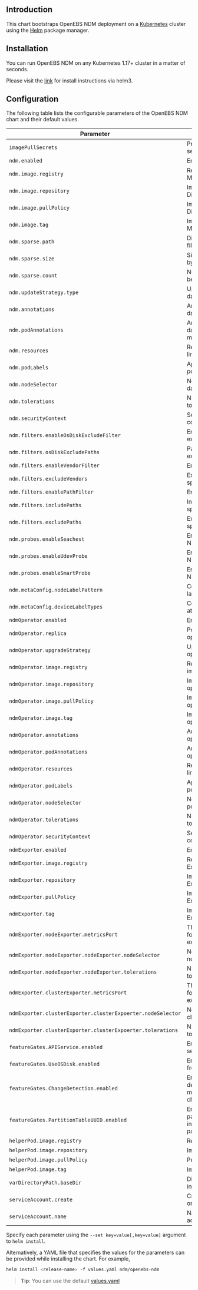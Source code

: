 ## Introduction

This chart bootstraps OpenEBS NDM deployment on a [Kubernetes](http://kubernetes.io) cluster using the
[Helm](https://helm.sh) package manager.

## Installation

You can run OpenEBS NDM on any Kubernetes 1.17+ cluster in a matter of seconds.

Please visit the [link](https://openebs.github.io/node-disk-manager/) for install instructions via helm3.

## Configuration

The following table lists the configurable parameters of the OpenEBS NDM chart and their default values.

| Parameter                                                   | Description                                                                   | Default                                                                                    |
|-------------------------------------------------------------|-------------------------------------------------------------------------------|--------------------------------------------------------------------------------------------|
| `imagePullSecrets`                                          | Provides image pull secrect                                                   | `""`                                                                                       |
| `ndm.enabled`                                               | Enable Node Disk Manager                                                      | `true`                                                                                     |
| `ndm.image.registry`                                        | Registry for Node Disk Manager image                                          | `""`                                                                                       |
| `ndm.image.repository`                                      | Image repository for Node Disk Manager                                        | `openebs/node-disk-manager`                                                                |
| `ndm.image.pullPolicy`                                      | Image pull policy for Node Disk Manager                                       | `IfNotPresent`                                                                             |
| `ndm.image.tag`                                             | Image tag for Node Disk Manager                                               | `1.9.0`                                                                                    |
| `ndm.sparse.path`                                           | Directory where Sparse files are created                                      | `/var/openebs/sparse`                                                                      |
| `ndm.sparse.size`                                           | Size of the sparse file in bytes                                              | `10737418240`                                                                              |
| `ndm.sparse.count`                                          | Number of sparse files to be created                                          | `0`                                                                                        |
| `ndm.updateStrategy.type`                                   | Update strategy for NDM daemonset                                             | `RollingUpdate`                                                                            |
| `ndm.annotations`                                           | Annotations for NDM daemonset metadata                                        | `""`                                                                                       |
| `ndm.podAnnotations`                                        | Annotations for NDM daemonset's pods metadata                                 | `""`                                                                                       |
| `ndm.resources`                                             | Resource and request and limit for containers                                 | `""`                                                                                       |
| `ndm.podLabels`                                             | Appends labels to the pods                                                    | `""`                                                                                       |
| `ndm.nodeSelector`                                          | Nodeselector for daemonset pods                                               | `""`                                                                                       |
| `ndm.tolerations`                                           | NDM daemonset's pod toleration values                                         | `""`                                                                                       |
| `ndm.securityContext`                                       | Seurity context for container                                                 | `""`                                                                                       |
| `ndm.filters.enableOsDiskExcludeFilter`                     | Enable filters of OS disk exclude                                             | `true`                                                                                     |
| `ndm.filters.osDiskExcludePaths`                            | Paths/Mountpoints to be excluded by OS Disk Filter                            | `/,/etc/hosts,/boot`                                                                       |
| `ndm.filters.enableVendorFilter`                            | Enable filters of vendors                                                     | `true`                                                                                     |
| `ndm.filters.excludeVendors`                                | Exclude devices with specified vendor                                         | `CLOUDBYT,OpenEBS`                                                                         |
| `ndm.filters.enablePathFilter`                              | Enable filters of paths                                                       | `true`                                                                                     |
| `ndm.filters.includePaths`                                  | Include devices with specified path patterns                                  | `""`                                                                                       |
| `ndm.filters.excludePaths`                                  | Exclude devices with specified path patterns                                  | `loop,fd0,sr0,/dev/ram,/dev/dm-,/dev/md,/dev/rbd,/dev/zd`                                  |
| `ndm.probes.enableSeachest`                                 | Enable Seachest probe for NDM                                                 | `false`                                                                                    |
| `ndm.probes.enableUdevProbe`                                | Enable Udev probe for NDM                                                     | `true`                                                                                     |
| `ndm.probes.enableSmartProbe`                               | Enable Smart probe for NDM                                                    | `true`                                                                                     |
| `ndm.metaConfig.nodeLabelPattern`                           | Config for adding node labels as BD labels                                    | `kubernetes.io*,beta.kubernetes.io*`                                                       |
| `ndm.metaConfig.deviceLabelTypes`                           | Config for adding device attributes as BD labels                              | `.spec.details.vendor,.spec.details.model,.spec.details.driveType,.spec.filesystem.fsType` |
| `ndmOperator.enabled`                                       | Enable NDM Operator                                                           | `true`                                                                                     |
| `ndmOperator.replica`                                       | Pod replica count for NDM operator                                            | `1`                                                                                        |
| `ndmOperator.upgradeStrategy`                               | Update strategy NDM operator                                                  | `"Recreate"`                                                                               |
| `ndmOperator.image.registry`                                | Registry for NDM operator image                                               | `""`                                                                                       |
| `ndmOperator.image.repository`                              | Image repository for NDM operator                                             | `openebs/node-disk-operator`                                                               |
| `ndmOperator.image.pullPolicy`                              | Image pull policy for NDM operator                                            | `IfNotPresent`                                                                             |
| `ndmOperator.image.tag`                                     | Image tag for NDM operator                                                    | `1.9.0`                                                                                    |
| `ndmOperator.annotations`                                   | Annotations for NDM operator metadata                                         | `""`                                                                                       |
| `ndmOperator.podAnnotations`                                | Annotations for NDM operator's pods metadata                                  | `""`                                                                                       |
| `ndmOperator.resources`                                     | Resource and request and limit for containers                                 | `""`                                                                                       |
| `ndmOperator.podLabels`                                     | Appends labels to the pods                                                    | `""`                                                                                       |
| `ndmOperator.nodeSelector`                                  | Nodeselector for operator pods                                                | `""`                                                                                       |
| `ndmOperator.tolerations`                                   | NDM operator's pod toleration values                                          | `""`                                                                                       |
| `ndmOperator.securityContext`                               | Security context for container                                                | `""`                                                                                       |
| `ndmExporter.enabled`                                       | Enable NDM Exporters                                                          | `false`                                                                                    |
| `ndmExporter.image.registry`                                | Registry for NDM Exporters image                                              | `""`                                                                                       |
| `ndmExporter.repository`                                    | Image repository for NDM Exporters                                            | `openebs/node-disk-exporter`                                                               |
| `ndmExporter.pullPolicy`                                    | Image pull policy for NDM Exporters                                           | `IfNotPresent`                                                                             |
| `ndmExporter.tag`                                           | Image tag for NDM Exporters                                                   | `1.9.0`                                                                                    |
| `ndmExporter.nodeExporter.metricsPort`                      | The TCP port number used for exposing NDM node exporter metrics               | `9101`                                                                                     |
| `ndmExporter.nodeExporter.nodeExporter.nodeSelector`        | Node selector for NDM node exporter pods                                      | `9101`                                                                                     |
| `ndmExporter.nodeExporter.nodeExporter.tolerations`         | NDM node exporter toleration values                                           | `9101`                                                                                     |
| `ndmExporter.clusterExporter.metricsPort`                   | The TCP port number used for exposing NDM cluster exporter metrics            | `9100`                                                                                     |
| `ndmExporter.clusterExporter.clusterExpoerter.nodeSelector` | Node selector for NDM cluster exporter pod                                    | `9100`                                                                                     |
| `ndmExporter.clusterExporter.clusterExpoerter.tolerations`  | NDM cluster exporter toleraion values                                         | `9100`                                                                                     |
| `featureGates.APIService.enabled`                           | Enable the gRPC API service of NDM                                            | `false`                                                                                    |
| `featureGates.UseOSDisk.enabled`                            | Enable feature-gate to use free space on OS disk                              | `false`                                                                                    |
| `featureGates.ChangeDetection.enabled`                      | Enable feature-gate to detect mountpoint/filesystem/size changes              | `false`                                                                                    |
| `featureGates.PartitionTableUUID.enabled`                   | Enable feature-gate to use partition table UUID instead of creating partition | `true`                                                                                     |
| `helperPod.image.registry`                                  | Registry for helper image                                                     | `""`                                                                                       |
| `helperPod.image.repository`                                | Image for helper pod                                                          | `openebs/linux-utils`                                                                      |
| `helperPod.image.pullPolicy`                                | Pull policy for helper pod                                                    | `IfNotPresent`                                                                             |
| `helperPod.image.tag`                                       | Image tag for helper image                                                    | `3.2.0`                                                                                    |
| `varDirectoryPath.baseDir`                                  | Directory to store debug info and so forth                                    | `/var/openebs`                                                                             |
| `serviceAccount.create`                                     | Create a service account or not                                               | `true`                                                                                     |
| `serviceAccount.name`                                       | Name for the service account                                                  | `true`                                                                                     |


Specify each parameter using the `--set key=value[,key=value]` argument to `helm install`.

Alternatively, a YAML file that specifies the values for the parameters can be provided while installing the chart. For example,

```bash
helm install <release-name> -f values.yaml ndm/openebs-ndm
```

> **Tip**: You can use the default [values.yaml](values.yaml)
